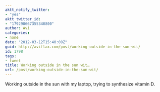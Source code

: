 ```yaml
---
aktt_notify_twitter:
- "yes"
aktt_twitter_id:
- "179290667355340800"
author: Avi
categories:
- none
date: "2012-03-12T15:40:00Z"
guid: http://aviflax.com/post/working-outside-in-the-sun-wit/
id: 1798
tags:
- tweet
title: Working outside in the sun wit…
url: /post/working-outside-in-the-sun-wit/
---
```

Working outside in the sun with my laptop, trying to synthesize vitamin D.